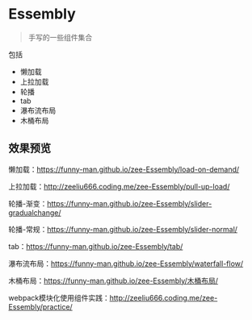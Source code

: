 # Essembly
>手写的一些组件集合

包括

- 懒加载
- 上拉加载
- 轮播
- tab
- 瀑布流布局
- 木桶布局

## 效果预览

懒加载：https://funny-man.github.io/zee-Essembly/load-on-demand/

上拉加载：http://zeeliu666.coding.me/zee-Essembly/pull-up-load/

轮播-渐变：https://funny-man.github.io/zee-Essembly/slider-gradualchange/

轮播-常规：https://funny-man.github.io/zee-Essembly/slider-normal/

tab：https://funny-man.github.io/zee-Essembly/tab/

瀑布流布局：https://funny-man.github.io/zee-Essembly/waterfall-flow/

木桶布局：https://funny-man.github.io/zee-Essembly/木桶布局/

webpack模块化使用组件实践：http://zeeliu666.coding.me/zee-Essembly/practice/
